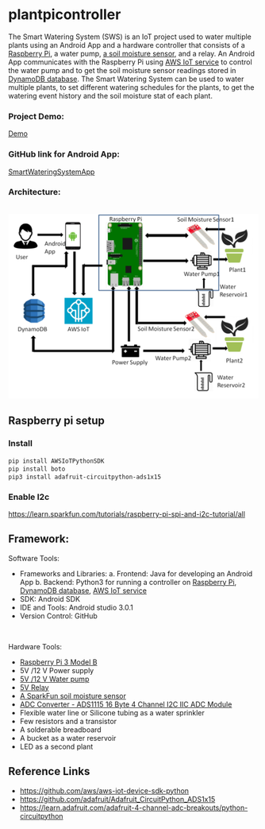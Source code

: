 # plantpicontroller
The Smart Watering System (SWS) is an IoT project used to water multiple plants using an Android App and a hardware controller that consists of a [Raspberry Pi](https://en.wikipedia.org/wiki/Raspberry_Pi), a water pump, [a soil moisture sensor](https://www.sparkfun.com/products/13322), and a relay. An Android App communicates with the Raspberry Pi using [AWS IoT service](https://aws.amazon.com/iot-core/) to control the water pump and to get the soil moisture sensor readings stored in [DynamoDB database](https://aws.amazon.com/dynamodb/). The Smart Watering System can be used to water multiple plants, to set different watering schedules for the plants, to get the watering event history and the soil moisture stat of each plant.

### Project Demo:
[Demo](https://youtu.be/lDwCmjK6jXQ)

### GitHub link for Android App:
[SmartWateringSystemApp](https://github.com/richamirashi/SmartWateringSystemApp)

### Architecture:
&nbsp;
![Architecture](https://github.com/richamirashi/SmartWateringSystemApp/blob/master/SmartWateringSystemArchitecture.PNG)

## Raspberry pi setup

### Install

```
pip install AWSIoTPythonSDK
pip install boto
pip3 install adafruit-circuitpython-ads1x15
```

### Enable I2c

https://learn.sparkfun.com/tutorials/raspberry-pi-spi-and-i2c-tutorial/all

## Framework:
Software Tools:
  * Frameworks and Libraries:
    a. Frontend: Java for developing an Android App
    b. Backend: Python3 for running a controller on [Raspberry Pi](https://en.wikipedia.org/wiki/Raspberry_Pi), [DynamoDB database](https://aws.amazon.com/dynamodb/), [AWS IoT service](https://aws.amazon.com/iot-core/)
  * SDK: Android SDK
  * IDE and Tools: Android studio 3.0.1
  * Version Control: GitHub

&nbsp;

Hardware Tools:
  * [Raspberry Pi 3 Model B](https://www.amazon.com/CanaKit-Raspberry-Premium-Clear-Supply/dp/B07BC7BMHY)
  * 5V /12 V Power supply
  * [5V /12 V Water pump](https://www.amazon.com/gp/product/B07CZ7XFCF)
  * [5V Relay](https://www.amazon.com/gp/product/B00E0NTPP4)
  * [A SparkFun soil moisture sensor](https://www.sparkfun.com/products/13322)
  * [ADC Converter - ADS1115 16 Byte 4 Channel I2C IIC ADC Module](https://www.amazon.com/gp/product/B014KID8ZQ)
  * Flexible water line or Silicone tubing as a water sprinkler
  * Few resistors and a transistor
  * A solderable breadboard
  * A bucket as a water reservoir
  * LED as a second plant

## Reference Links

* https://github.com/aws/aws-iot-device-sdk-python
* https://github.com/adafruit/Adafruit_CircuitPython_ADS1x15
* https://learn.adafruit.com/adafruit-4-channel-adc-breakouts/python-circuitpython

